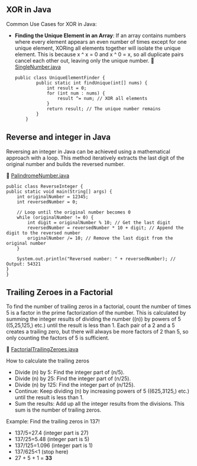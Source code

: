 ## XOR in Java

Common Use Cases for XOR in Java:


- **Finding the Unique Element in an Array**: If an array contains numbers where every element appears an even number of times except for one unique element, XORing all elements together will isolate the unique element. This is because x ^ x = 0 and x ^ 0 = x, so all duplicate pairs cancel each other out, leaving only the unique number.
  :link: [SingleNumber.java](src/main/java/com/excercise/coding/SingleNumber.java)


    ```
    public class UniqueElementFinder {
            public static int findUnique(int[] nums) {
                int result = 0;
                for (int num : nums) {
                    result ^= num; // XOR all elements
                }
                return result; // The unique number remains
            }
        }
    ```

## Reverse and integer in Java

Reversing an integer in Java can be achieved using a mathematical approach with a loop. This method iteratively extracts the last digit of the original number and builds the reversed number.

  :link: [PalindromeNumber.java](src/main/java/com/excercise/coding/PalindromeNumber.java)

    public class ReverseInteger {
    public static void main(String[] args) {
        int originalNumber = 12345;
        int reversedNumber = 0;

        // Loop until the original number becomes 0
        while (originalNumber != 0) {
            int digit = originalNumber % 10; // Get the last digit
            reversedNumber = reversedNumber * 10 + digit; // Append the digit to the reversed number
            originalNumber /= 10; // Remove the last digit from the original number
        }

        System.out.println("Reversed number: " + reversedNumber); // Output: 54321
    }
    }

## Trailing Zeroes in a Factorial

To find the number of trailing zeros in a factorial, count the number of times 5 is a factor in the prime factorization of the number. This is calculated by summing the integer results of dividing the number (\(n\)) by powers of 5 (\(5,25,125,\) etc.) until the result is less than 1. Each pair of a 2 and a 5 creates a trailing zero, but there will always be more factors of 2 than 5, so only counting the factors of 5 is sufficient. 

 :link: [FactorialTrailingZeroes.java](src/main/java/com/excercise/coding/FactorialTrailingZeroes.java)

How to calculate the trailing zeros 

- Divide \(n\) by 5: Find the integer part of \(n/5\).
- Divide \(n\) by 25: Find the integer part of \(n/25\).
- Divide \(n\) by 125: Find the integer part of \(n/125\).
- Continue: Keep dividing \(n\) by increasing powers of 5 (\(625,3125,\) etc.) until the result is less than 1.
- Sum the results: Add up all the integer results from the divisions. This sum is the number of trailing zeros. 

Example: Find the trailing zeros in 137! 
- 137/5=27.4 (integer part is 27)
- 137/25=5.48 (integer part is 5)
- 137/125=1.096 (integer part is 1)
- 137/625<1 (stop here)
- 27 + 5 + 1 = **33** 
